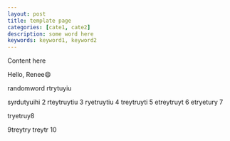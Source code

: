 ```yaml
---
layout: post
title: template page
categories: [cate1, cate2]
description: some word here
keywords: keyword1, keyword2
---
```


Content here



 Hello, Renee😄

randomword
rtrytuyiu

syrdutyuihi
2
rteytruytiu
3
ryetruytiu
4
treytruyti
5
etreytruyt
6
etryetury
7

tryetruy8

9treytry
treytr
10

